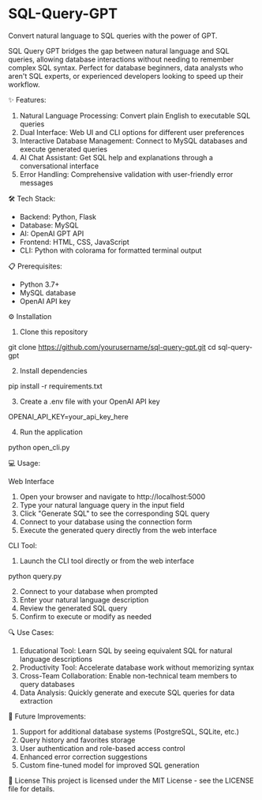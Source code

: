 # SQL-Query-GPT
Convert natural language to SQL queries with the power of GPT.

SQL Query GPT bridges the gap between natural language and SQL queries, allowing database interactions without needing to remember complex SQL syntax. Perfect for database beginners, data analysts who aren't SQL experts, or experienced developers looking to speed up their workflow.

✨ Features:
1. Natural Language Processing: Convert plain English to executable SQL queries
2. Dual Interface: Web UI and CLI options for different user preferences
3. Interactive Database Management: Connect to MySQL databases and execute generated queries
4. AI Chat Assistant: Get SQL help and explanations through a conversational interface
5. Error Handling: Comprehensive validation with user-friendly error messages

🛠️ Tech Stack:
- Backend: Python, Flask
- Database: MySQL
- AI: OpenAI GPT API
- Frontend: HTML, CSS, JavaScript
- CLI: Python with colorama for formatted terminal output

📋 Prerequisites:
- Python 3.7+
- MySQL database
- OpenAI API key

⚙️ Installation
1. Clone this repository

  git clone https://github.com/yourusername/sql-query-gpt.git
  cd sql-query-gpt

2. Install dependencies

  pip install -r requirements.txt

3. Create a .env file with your OpenAI API key

  OPENAI_API_KEY=your_api_key_here

4. Run the application

  python open_cli.py

💻 Usage:

Web Interface
1. Open your browser and navigate to http://localhost:5000
2. Type your natural language query in the input field
3. Click "Generate SQL" to see the corresponding SQL query
4. Connect to your database using the connection form
5. Execute the generated query directly from the web interface

CLI Tool:
1. Launch the CLI tool directly or from the web interface

  python query.py

2. Connect to your database when prompted
3. Enter your natural language description
4. Review the generated SQL query
5. Confirm to execute or modify as needed

🔍 Use Cases:
1. Educational Tool: Learn SQL by seeing equivalent SQL for natural language descriptions
2. Productivity Tool: Accelerate database work without memorizing syntax
3. Cross-Team Collaboration: Enable non-technical team members to query databases
4. Data Analysis: Quickly generate and execute SQL queries for data extraction

🚀 Future Improvements:
 1. Support for additional database systems (PostgreSQL, SQLite, etc.)
 2. Query history and favorites storage
 3. User authentication and role-based access control
 4. Enhanced error correction suggestions
 5. Custom fine-tuned model for improved SQL generation

📄 License
This project is licensed under the MIT License - see the LICENSE file for details.
